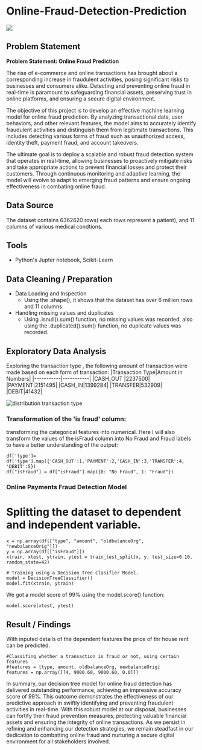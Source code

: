 # Online-Fraud-Detection-Prediction

![](https://github.com/KoreJosh/Online-Fraud-Detection-Prediction/assets/97749198/ee41ef93-eb0a-4eb5-b7b0-1e535094aeb9)

## Problem Statement
**Problem Statement: Online Fraud Prediction**

The rise of e-commerce and online transactions has brought about a corresponding increase in fraudulent activities, posing significant risks to businesses and consumers alike. Detecting and preventing online fraud in real-time is paramount to safeguarding financial assets, preserving trust in online platforms, and ensuring a secure digital environment.

The objective of this project is to develop an effective machine learning model for online fraud prediction. By analyzing transactional data, user behaviors, and other relevant features, the model aims to accurately identify fraudulent activities and distinguish them from legitimate transactions. This includes detecting various forms of fraud such as unauthorized access, identity theft, payment fraud, and account takeovers.

The ultimate goal is to deploy a scalable and robust fraud detection system that operates in real-time, allowing businesses to proactively mitigate risks and take appropriate actions to prevent financial losses and protect their customers. Through continuous monitoring and adaptive learning, the model will evolve to adapt to emerging fraud patterns and ensure ongoing effectiveness in combating online fraud.

## Data Source
The dataset contains 6362620 rows( each rows represent a patient), and 11 columns of various medical condtions.

## Tools
- Python's Jupter notebook, Scikit-Learn

## Data Cleaning / Preparation

- Data Loading and Inspection
  - Using the .shape(), it shows that the dataset has over 6 million rows and 11 columns
- Handling missing values and duplicates
  - Using .isnull().sum() function, no missing values was recorded, also using the .duplicated().sum() function, no duplicate values was recorded.
    
## Exploratory Data Analysis
Exploring the transaction type , the following amount of transaction were made based on each form of transaction:
|Transaction Type|Amount in Numbers|
|-----------|-----------|
|CASH_OUT |2237500|
|PAYMENT|2151495|
|CASH_IN|1399284|
|TRANSFER|532909|
|DEBIT|41432|


![distribution transaction type](https://github.com/KoreJosh/Online-Fraud-Detection-Prediction/assets/97749198/f934f950-8aa1-4e3e-af85-6696b9e72f8e)



### Transformation of the 'is fraud' column:
transforming the categorical features into numerical. 
Here I will also transform the values of the isFraud column 
into No Fraud and Fraud labels to have a better understanding of the output:

```
df['type']= df['type'].map({'CASH_OUT':1,'PAYMENT':2,'CASH_IN':3,'TRANSFER':4, 'DEBIT':5})
df["isFraud"] = df["isFraud"].map({0: "No Fraud", 1: "Fraud"})
```

### Online Payments Fraud Detection Model

# Splitting the dataset to dependent and independent variable.

```
x = np.array(df[["type", "amount", "oldbalanceOrg", "newbalanceOrig"]])
y = np.array(df[["isFraud"]])
xtrain, xtest, ytrain, ytest = train_test_split(x, y, test_size=0.10, random_state=42)

# Training using a Decision Tree Clasifier Model.
model = DecisionTreeClassifier()
model.fit(xtrain, ytrain)

```
We got a model score of 99% using the model.score() function:
```
model.score(xtest, ytest)
```


## Result / Findings

With inputed details of the dependent features the price of thr house rent can be predicted.

```
#Classifing whether a transaction is fraud or not, using certain features
#features = [type, amount, oldbalanceOrg, newbalanceOrig]
features = np.array([[4, 9000.60, 9000.60, 0.0]])

```
In summary, our decision tree model for online fraud detection has delivered outstanding performance, achieving an impressive accuracy score of 99%. This outcome demonstrates the effectiveness of our predictive approach in swiftly identifying and preventing fraudulent activities in real-time. With this robust model at our disposal, businesses can fortify their fraud prevention measures, protecting valuable financial assets and ensuring the integrity of online transactions. As we persist in refining and enhancing our detection strategies, we remain steadfast in our dedication to combatting online fraud and nurturing a secure digital environment for all stakeholders involved.

